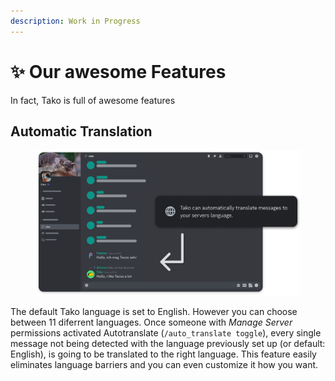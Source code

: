 ```yaml
---
description: Work in Progress
---
```


# ✨ Our awesome Features

In fact, Tako is full of awesome features

## Automatic Translation

<figure><img src="../.gitbook/assets/Automatic Translation(6).png" alt=""><figcaption></figcaption></figure>

The default Tako language is set to English. However you can choose between 11 diferrent languages. Once someone with _Manage Server_ permissions activated Autotranslate (`/auto_translate toggle`), every single message not being detected with the language previously set up (or default: English), is going to be translated to the right language. This feature easily eliminates language barriers and you can even customize it how you want.
